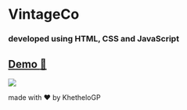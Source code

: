 # VintageCo

### developed using HTML, CSS and JavaScript
[Demo :eyes:](https://khethelogp.github.io/VintageCo/)
---

![](https://i.ibb.co/yhgVb3c/vintage-Co.png)

made with :heart: by KhetheloGP

